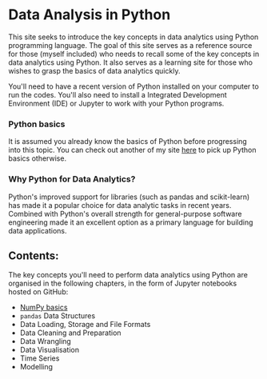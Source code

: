 # Data Analysis in Python

   This site seeks to introduce the key concepts in data analytics using Python programming language. The goal of this site serves as a reference source for those (myself included) who needs to recall some of the key concepts in data analytics using Python. It also serves as a learning site for those who wishes to grasp the basics of data analytics quickly.

   You'll need to have a recent version of Python installed on your computer to run the codes. You'll also need to install a Integrated Development Environment (IDE) or Jupyter to work with your Python programs.

### Python basics

It is assumed you already know the basics of Python before progressing into this topic. You can check out another of my site [here](https://colintanwh.github.io/python-basics/) to pick up Python basics otherwise.

### Why Python for Data Analytics?

Python's improved support for libraries (such as pandas and scikit-learn) has made it a popular choice for data analytic tasks in recent years. Combined with Python's overall strength for general-purpose software engineering made it an excellent option as a primary language for building data applications. 


## Contents:

The key concepts you'll need to perform data analytics using Python are organised in the following chapters, in the form of Jupyter notebooks hosted on GitHub:

   + [NumPy basics](https://github.com/colintanwh/python-analysis/blob/master/numpy.ipynb)
   + `pandas` Data Structures
   + Data Loading, Storage and File Formats
   + Data Cleaning and Preparation
   + Data Wrangling
   + Data Visualisation
   + Time Series
   + Modelling
